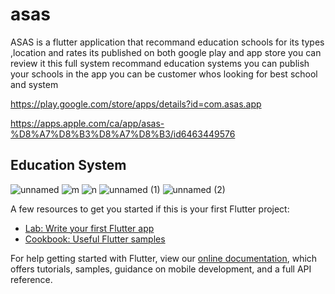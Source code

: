 # asas

ASAS is a flutter application that recommand education schools for its types ,location and rates
its published on both google play and app store you can review it
this full system recommand education systems
you can publish your schools in the app
you can be customer whos looking for best school and system

https://play.google.com/store/apps/details?id=com.asas.app

https://apps.apple.com/ca/app/asas-%D8%A7%D8%B3%D8%A7%D8%B3/id6463449576

## Education System

![unnamed](https://github.com/abdelrahman-shehata99/ASAS/assets/134742267/123c1377-225c-4819-858c-1e671dd89b81)
![m](https://github.com/abdelrahman-shehata99/ASAS/assets/134742267/e2fce89a-74e2-438f-8312-ebbd659857de)
![n](https://github.com/abdelrahman-shehata99/ASAS/assets/134742267/d4830c43-3352-4ac4-af45-997856034de5)
![unnamed (1)](https://github.com/abdelrahman-shehata99/ASAS/assets/134742267/6ac00748-6b57-4538-b9b5-5c265fbbb89d)
![unnamed (2)](https://github.com/abdelrahman-shehata99/ASAS/assets/134742267/2e6a46c3-4477-4e9a-a7f9-e9758cdc7e77)


A few resources to get you started if this is your first Flutter project:

- [Lab: Write your first Flutter app](https://flutter.dev/docs/get-started/codelab)
- [Cookbook: Useful Flutter samples](https://flutter.dev/docs/cookbook)

For help getting started with Flutter, view our
[online documentation](https://flutter.dev/docs), which offers tutorials,
samples, guidance on mobile development, and a full API reference.

